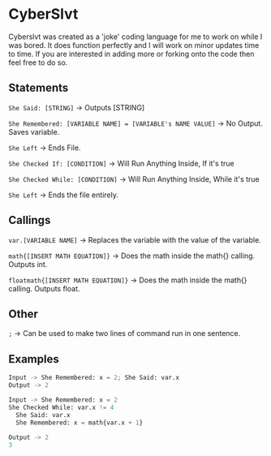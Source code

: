 # CyberSlvt
Cyberslvt was created as a 'joke' coding language for me to work on while I was bored. It does function perfectly and I will work on minor updates time to time. If you are interested in adding more or forking onto the code then feel free to do so. 


## Statements
```She Said: [STRING]``` -> Outputs [STRING]

```She Remembered: [VARIABLE NAME] = [VARIABLE's NAME VALUE]``` -> No Output. Saves variable.

```She Left``` -> Ends File. 

```She Checked If: [CONDITION]``` -> Will Run Anything Inside, If it's true

```She Checked While: [CONDITION]``` -> Will Run Anything Inside, While it's true

```She Left``` -> Ends the file entirely.


## Callings
```var.[VARIABLE NAME]``` -> Replaces the variable with the value of the variable.

```math{[INSERT MATH EQUATION]}``` -> Does the math inside the math{} calling. Outputs int.

```floatmath{[INSERT MATH EQUATION]}``` -> Does the math inside the math{} calling. Outputs float.

## Other
```;``` -> Can be used to make two lines of command run in one sentence.

## Examples
```py
Input -> She Remembered: x = 2; She Said: var.x
Output -> 2
```

```py
Input -> She Remembered: x = 2
She Checked While: var.x != 4
  She Said: var.x
  She Remembered: x = math{var.x + 1}
  
Output -> 2
3
```
